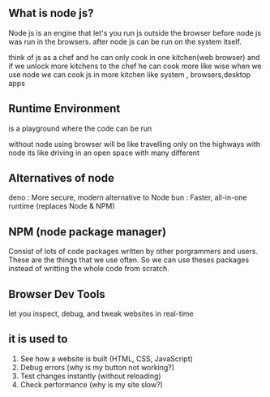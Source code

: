 ## What is node js?
Node js is an engine that let's you run js outside the browser
before node js was run in the browsers.
after node js can be run on the system itself.

think of js as a chef and he can only cook in one kitchen(web browser)
and if we unlock more kitchens to the chef he can cook more
like wise when we use node we can cook js in more kitchen like system , browsers,desktop apps

## Runtime Environment

is a playground where the code can be run

without node using browser will be like travelling only on the highways
with node its like driving in an open space with many different

## Alternatives of node
deno : More secure, modern alternative to Node
bun : Faster, all-in-one runtime (replaces Node & NPM)


## NPM (node package manager)
Consist of lots of code packages written by other porgrammers and users.
These are the things that we use often. So we can use theses packages instead of writting the whole code from scratch.

## Browser Dev Tools
let you inspect, debug, and tweak websites in real-time
 ## it is used to
1. See how a website is built (HTML, CSS, JavaScript)
2. Debug errors (why is my button not working?)
3. Test changes instantly (without reloading)
4. Check performance (why is my site slow?)
